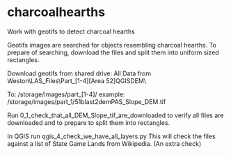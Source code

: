 # charcoalhearths
Work with geotifs to detect charcoal hearths

Geotifs images are searched for objects resembling charcoal hearths.
To prepare of searching, download the files and split them into uniform sized rectangles.

Download geotifs from shared drive: 
All Data from Weston\LAS_Files\Part_[1-4]\[Area 52]QGISDEM\

To:
/storage/images/part_[1-4]/
example:
/storage/images/part_1/51blast2demPAS_Slope_DEM.tif

Run 0_1_check_that_all_DEM_Slope_tif_are_downloaded to verify all files are downloaded and to prepare to split them into rectangles.

In QGIS run
qgis_4_check_we_have_all_layers.py
This will check the files against a list of State Game Lands from Wikipedia. (An extra check)
 

